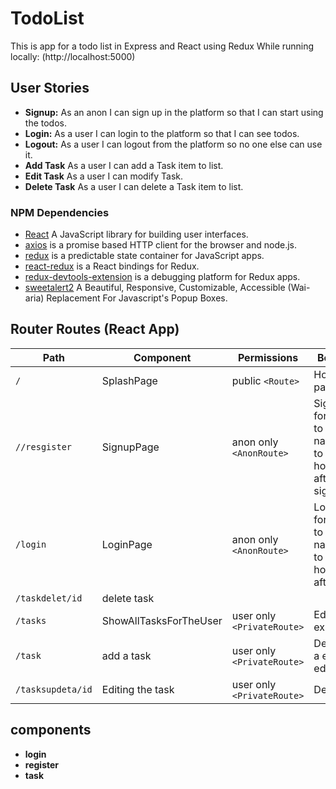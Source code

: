 # TodoList
This is app for a todo list in Express and React using Redux 
While running locally: (http://localhost:5000)


## User Stories

- **Signup:** As an anon I can sign up in the platform so that I can start using the todos.
- **Login:** As a user I can login to the platform so that I can see todos.
- **Logout:** As a user I can logout from the platform so no one else can use it.
- **Add Task** As a user I can add a Task item to list. 
- **Edit Task** As a user I can modify Task.
- **Delete Task** As a user I can delete a Task item to list.


### NPM Dependencies
- [React](https://reactjs.org/) A JavaScript library for building user interfaces.
- [axios](https://www.npmjs.com/package/axios) is a promise based HTTP client for the browser and node.js.
- [redux](https://www.npmjs.com/package/redux) is a predictable state container for JavaScript apps.
- [react-redux](https://www.npmjs.com/package/react-redux) is a React bindings for Redux.
- [redux-devtools-extension](https://www.npmjs.com/package/redux-devtools-extension) is a debugging platform for Redux apps.
- [sweetalert2](https://sweetalert2.github.io/) A Beautiful, Responsive, Customizable, Accessible (Wai-aria) Replacement For Javascript's Popup Boxes.


## Router Routes (React App)
| Path             | Component            | Permissions                | Behavior                                                     |
| ---------------- | -------------------- | -------------------------- | ------------------------------------------------------------ |
| `/`              | SplashPage           | public `<Route>`           | Home page                                                    |
| `//resgister`    | SignupPage           | anon only `<AnonRoute>`    | Signup form, link to login, navigate to homepage after signup|
| `/login`         | LoginPage            | anon only `<AnonRoute>`    | Login form, link to signup, navigate to homepage after login |
|  `/taskdelet/id` |  delete task         |                            |                                                              |
| `/tasks`         |ShowAllTasksForTheUser| user only `<PrivateRoute>` | Edits a exit                                           |
| `/task`          | add a task           | user only `<PrivateRoute>` | Details of a exit  to edit                             |
|`/tasksupdeta/id` | Editing the task     | user only `<PrivateRoute>` | Delete exit                                            |


## components
- **login**
- **register**
- **task**